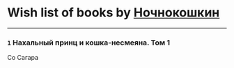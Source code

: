 # Wish list of books by [Ночнокошкин](http://vk.com/id104299837)
---

### `1` Нахальный принц и кошка-несмеяна. Том 1
Со Сагара

